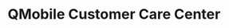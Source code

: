 ---
title: "QMobile Customer Care Center"
url: /karachi/qmobile-customer-care-center-showroom-3-al-haroon-chambers-agha-garden-rd-saddar/
shop: mobile phone
---